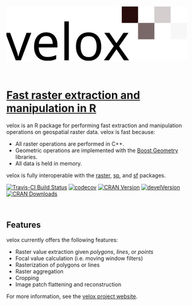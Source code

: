 <br>

![](docs/logo.svg)

<br>

[Fast raster extraction and manipulation in R](https://hunzikp.github.io/velox/)
================================================================================

velox is an R package for performing fast extraction and manipulation
operations on geospatial raster data. velox is fast because:

-   All raster operations are performed in C++.
-   Geometric operations are implemented with the [Boost
    Geometry](http://www.boost.org/doc/libs/1_65_1/libs/geometry/doc/html/index.html)
    libraries.
-   All data is held in memory.

velox is fully interoperable with the
[raster](https://cran.r-project.org/package=raster),
[sp](https://cran.r-project.org/package=raster), and
[sf](https://cran.r-project.org/package=raster) packages.

[![Travis-CI Build
Status](https://travis-ci.org/hunzikp/velox.svg?branch=master)](https://travis-ci.org/hunzikp/velox)
[![codecov](https://codecov.io/gh/hunzikp/velox/branch/master/graph/badge.svg)](https://codecov.io/gh/hunzikp/velox)
[![CRAN
Version](http://www.r-pkg.org/badges/version/velox)](https://cran.r-project.org/package=velox)
[![develVersion](https://img.shields.io/badge/devel%20version-0.2.0.9001-green.svg?style=flat)](https://github.com/hunzikp/velox)
[![CRAN
Downloads](http://cranlogs.r-pkg.org/badges/last-week/velox)](https://www.r-pkg.org/pkg/velox)

<br>

Features
--------

velox currently offers the following features:

-   Raster value extraction given *polygons*, *lines*, or *points*
-   Focal value calculation (i.e. moving window filters)
-   Rasterization of polygons or lines
-   Raster aggregation
-   Cropping
-   Image patch flattening and reconstruction

For more information, see the [velox project
website](https://hunzikp.github.io/velox/).
